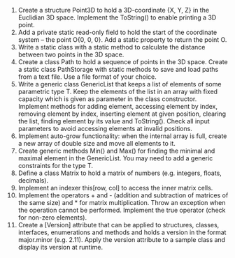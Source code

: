 1.	Create a structure Point3D to hold a 3D-coordinate {X, Y, Z} in the Euclidian 3D space. Implement the ToString() to enable printing a 3D point.
2.	Add a private static read-only field to hold the start of the coordinate system – the point O{0, 0, 0}. Add a static property to return the point O.
3.	Write a static class with a static method to calculate the distance between two points in the 3D space.
4.	Create a class Path to hold a sequence of points in the 3D space. Create a static class PathStorage with static methods to save and load paths from a text file. Use a file format of your choice.
5.	Write a generic class GenericList<T> that keeps a list of elements of some parametric type T. Keep the elements of the list in an array with fixed capacity which is given as parameter in the class constructor. Implement methods for adding element, accessing element by index, removing element by index, inserting element at given position, clearing the list, finding element by its value and ToString(). Check all input parameters to avoid accessing elements at invalid positions.
6.	Implement auto-grow functionality: when the internal array is full, create a new array of double size and move all elements to it.
7.	Create generic methods Min<T>() and Max<T>() for finding the minimal and maximal element in the  GenericList<T>. You may need to add a generic constraints for the type T.
8.	Define a class Matrix<T> to hold a matrix of numbers (e.g. integers, floats, decimals). 
9.	Implement an indexer this[row, col] to access the inner matrix cells.
10.	Implement the operators + and - (addition and subtraction of matrices of the same size) and * for matrix multiplication. Throw an exception when the operation cannot be performed. Implement the true operator (check for non-zero elements).
11.	Create a [Version] attribute that can be applied to structures, classes, interfaces, enumerations and methods and holds a version in the format major.minor (e.g. 2.11). Apply the version attribute to a sample class and display its version at runtime.
